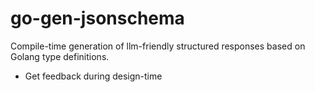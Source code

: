 # go-gen-jsonschema

Compile-time generation of llm-friendly structured responses based on Golang
type definitions.

- Get feedback during design-time 
